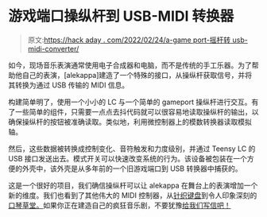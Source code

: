 # 游戏端口操纵杆到 USB-MIDI 转换器

> 原文:[https://hack aday . com/2022/02/24/a-game port-摇杆转 usb-midi-converter/](https://hackaday.com/2022/02/24/a-gameport-joystick-to-usb-midi-converter/)

如今，现场音乐表演通常使用电子合成器和电脑，而不是传统的手工乐器。为了帮助他自己的表演，[alekappa]建造了一个特殊的接口，从操纵杆获取信号，并将其转换为通过 USB 传输的 MIDI 信息。

构建简单明了，使用一个小小的 LC 与一个简单的 gameport 操纵杆进行交互。有了一些简单的组件，只需要一点点去抖代码就可以很容易地读取操纵杆的输出，以确保操纵杆的按钮被准确读取。类似地，利用微控制器上的模数转换器读取模拟轴。

然后，这些数据被转换成控制变化、音符触发和力度级别，并通过 Teensy LC 的 USB 接口发送出去。模式开关可以快速改变系统的行为。该设备被包装在一个方便的外壳中，该外壳是从多年前的一个旧游戏端口到 USB 转换器中捕获的。

这是一个很好的项目，我们确信操纵杆可以让 alekappa 在舞台上的表演增加一个新的维度。我们也看到了其他伟大的 MIDI 控制器，从[针织键盘](https://hackaday.com/2021/06/30/mits-knitted-keyboard-is-quite-a-flexible-midi-controller/)到令人印象深刻的[口琴草堂。](https://hackaday.com/2020/01/29/harmonicade-is-a-high-scoring-midi-controller/)如果你正在建造自己的疯狂音乐剧，不要犹豫[给我们写信吧！](http://hackaday.com/submit-a-tip)